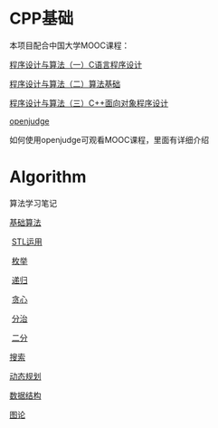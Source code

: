 ﻿# CPP基础

本项目配合中国大学MOOC课程：

[程序设计与算法（一）C语言程序设计](https://www.icourse163.org/course/PKU-1001553023)

[程序设计与算法（二）算法基础](https://www.icourse163.org/course/PKU-1001894005)

[程序设计与算法（三）C++面向对象程序设计](https://www.icourse163.org/course/PKU-1002029030)

[openjudge](http://cxsjsxmooc.openjudge.cn)

如何使用openjudge可观看MOOC课程，里面有详细介绍

# Algorithm

算法学习笔记

[基础算法](#基础算法)

​	[STL运用](#基础算法/STL运用)

​	[枚举](#基础算法/枚举)

​	[递归](#基础算法/递归)

​	[贪心](#基础算法/贪心)

​	[分治](#基础算法/分治)

​	[二分](#基础算法/二分)

[搜索](#搜索)

[动态规划](#动态规划)

[数据结构](#数据结构)

[图论](#图论)





